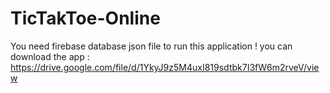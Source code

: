# TicTakToe-Online

You need firebase database json file to run this application !
you can download the app : https://drive.google.com/file/d/1YkyJ9z5M4uxI819sdtbk7I3fW6m2rveV/view
